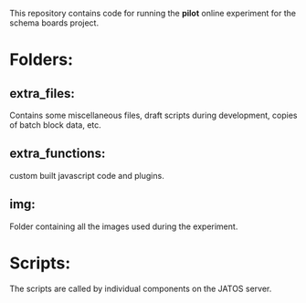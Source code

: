 This repository contains code for running the **pilot** online experiment for the schema boards project.

# Folders:

## extra_files:

Contains some miscellaneous files, draft scripts during development, copies of batch block data, etc.

## extra_functions:

custom built javascript code and plugins.

## img:

Folder containing all the images used during the experiment.

# Scripts:

The scripts are called by individual components on the JATOS server. 
